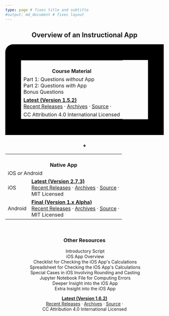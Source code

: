 ```yaml
---
type: page # fixes title and subtitle
#output: md_document # fixes layout
---
```


<h2><center>Overview of an Instructional App</center></h2><p>

<center>
<table style="border-top: 50px solid #000000; border-left: 50px solid #000000; border-right: 50px solid #000000; border-bottom: 50px solid #000000; border-top-left-radius: 25px"><tbody><tr><th><i class="far fa-copy"></i><br>
Course Material</th></tr><tr><td>Part 1: Questions <i>without</i> App<br>
Part 2: Questions <i>with</i> App<br>
Bonus Questions</td></tr><tr><td><a href="https://gitlab.com/check-student-loans/course-material/uploads/211ba49cf87238db8a40cea88ab918fd/course_material.pdf"><b>Latest (Version 1.5.2)</b></a><br>
<a href="https://gitlab.com/check-student-loans/course-material/-/releases">Recent Releases</a> · <a href="https://gitlab.com/check-student-loans/course-material/tree/master/Archives">Archives</a> · <a href="https://gitlab.com/check-student-loans/course-material">Source</a> · <a href="https://gitlab.com/check-student-loans/course-material/-/tags?feed_token=zNciHYByeFm8WuArpKQr&amp;format=atom"><i class="fa fa-rss"></i></a></td></tr><tr><td>CC Attribution 4.0 International Licensed</td></tr></tbody></table>
</center>

<h3><center>+</center></h3><p>

<center>
<table><tbody><tr><th colspan="2"><i class="fas fa-mobile-alt"></i><br>
Native App</th></tr><tr><td colspan="2">iOS <i>or</i> Android</td></tr><tr><td>iOS</td><td><a href="https://gitlab.com/check-student-loans/ios/blob/de0055c34b1ab9b12aeeab9d87fe859398513660/Archives/latest-2_7_3.ipa"><b>Latest (Version 2.7.3)</b></a><br>
<a href="https://gitlab.com/check-student-loans/ios/-/releases">Recent Releases</a> · <a href="https://gitlab.com/check-student-loans/ios/tree/master/Archives">Archives</a> · <a href="https://gitlab.com/check-student-loans/ios">Source</a> · <a href="https://gitlab.com/check-student-loans/ios/-/tags?feed_token=zNciHYByeFm8WuArpKQr&amp;format=atom"><i class="fa fa-rss"></i></a><br>
MIT Licensed</td></tr><tr><td>Android</td><td><a href="https://gitlab.com/check-student-loans/android/blob/26aa1d6a14e3d4d745da9827034236d9ce5b8d68/Archives/final.apk"><b>Final (Version 1.x Alpha)</b></a><br>
<a href="https://gitlab.com/check-student-loans/android/-/releases">Recent Releases</a> · <a href="https://gitlab.com/check-student-loans/android/tree/master/Archives">Archives</a> · <a href="https://gitlab.com/check-student-loans/android">Source</a> · <a href="https://gitlab.com/check-student-loans/android/-/tags?feed_token=zNciHYByeFm8WuArpKQr&amp;format=atom"><i class="fa fa-rss"></i></a><br>
MIT Licensed</td></tr></tbody></table><br>
</center>

<h3><center>Other Resources</center></h3><p>

<center>
<i class="far fa-file"></i>&nbsp;Introductory Script<br>
<i class="far fa-file"></i>&nbsp;iOS App Overview<br>
<i class="far fa-file"></i>&nbsp;Checklist for Checking the iOS App's Calculations<br>
<i class="far fa-file"></i>&nbsp;Spreadsheet for Checking the iOS App's Calculations<br>
<i class="far fa-file"></i>&nbsp;Special Cases in iOS Involving Rounding and Casting<br>
<i class="far fa-file-code"></i>&nbsp;Jupyter Notebook File for Computing Errors<br>
<i class="far fa-file"></i>&nbsp;Deeper Insight into the iOS App<br>
<i class="far fa-file"></i>&nbsp;Extra Insight into the iOS App<br>

[**Latest (Version 1.6.2)**](https://gitlab.com/check-student-loans/other-resources/blob/838cc3aa0dec6fbc983d457c7fe3abba85b5aff3/Archives/latest.zip)<br>
[Recent Releases](https://gitlab.com/check-student-loans/other-resources/-/releases) · [Archives](https://gitlab.com/check-student-loans/other-resources/tree/master/Archives) · [Source](https://gitlab.com/check-student-loans/other-resources) · [<i class="fa fa-rss"></i>](https://gitlab.com/check-student-loans/other-resources/-/tags?feed_token=zNciHYByeFm8WuArpKQr&format=atom)<br>
CC Attribution 4.0 International Licensed
</center>